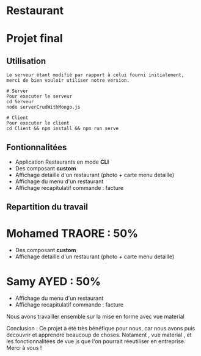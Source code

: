 # Restaurant

# Projet final



## Utilisation

`Le serveur étant modifié par rapport à celui fourni initialement, merci de bien vouloir utiliser notre version.`

```
# Server 
Pour executer le serveur
cd Serveur
node serverCrudWithMongo.js

# Client
Pour executer le client
cd Client && npm install && npm run serve
```

## Fontionnalitées

* Application Restaurants en mode **CLI**
* Des composant **custom**
* Affichage detaille d'un restaurant (photo  + carte menu detaille)
* Affichage du menu d'un restaurant
* Affichage recapitulatif commande : facture

## Repartition du travail 

# Mohamed TRAORE : 50% 
* Des composant **custom**
* Affichage detaille d'un restaurant (photo  + carte menu detaille)

# Samy AYED : 50%
* Affichage du menu d'un restaurant
* Affichage recapitulatif commande : facture

Nous avons travailler ensemble sur la mise en forme avec vue material 

Conclusion : Ce projet à été très bénéfique pour nous, car nous avons puis decouvrir et apprendre beaucoup de choses.
             Notament , vue material , et les fonctionnalitées de vue js que l'on pourrait réeutiliser en entreprise.
             Merci à vous !
